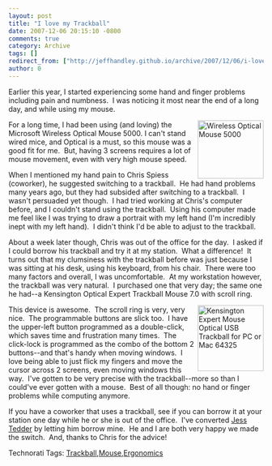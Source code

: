```yaml
---
layout: post
title: "I love my Trackball"
date: 2007-12-06 20:15:10 -0800
comments: true
category: Archive
tags: []
redirect_from: ["http://jeffhandley.github.io/archive/2007/12/06/i-love-my-trackball.aspx"]
author: 0
---
```

<!-- more -->
<p>Earlier this year, I started experiencing some hand and finger problems including pain and numbness.  I was noticing it most near the end of a long day, and while using my mouse.</p>  <p><a href="http://www.microsoft.com/hardware/mouseandkeyboard/productdetails.aspx?pid=052"><img height="115" alt="Wireless Optical Mouse 5000" src="http://www.microsoft.com/hardware/mouseandkeyboard/images/mouse/ps_M-wOpt5k-plat.jpg" width="130" align="right" border="0" /></a>For a long time, I had been using (and loving) the Microsoft Wireless Optical Mouse 5000. I can't stand wired mice, and Optical is a must, so this mouse was a good fit for me.  But, having 3 screens requires a lot of mouse movement, even with very high mouse speed.</p>  <p>When I mentioned my hand pain to Chris Spiess (coworker), he suggested switching to a trackball.  He had hand problems many years ago, but they had subsided after switching to a trackball.  I wasn't persuaded yet though.  I had tried working at Chris's computer before, and I couldn't stand using the trackball.  Using his computer made me feel like I was trying to draw a portrait with my left hand (I'm incredibly inept with my left hand).  I didn't think I'd be able to adjust to the trackball.</p>  <p>About a week later though, Chris was out of the office for the day.  I asked if I could borrow his trackball and try it at my station.  What a difference!  It turns out that my clumsiness with the trackball before was just because I was sitting at his desk, using his keyboard, from his chair.  There were too many factors and overall, I was uncomfortable.  At my workstation however, the trackball was very natural.  I purchased one that very day; the same one he had--a Kensington Optical Expert Trackball Mouse 7.0 with scroll ring.</p>  <p><a href="http://www.amazon.com/gp/product/B00009KH63/ref=cm_cr_rev_prod_img"><img height="130" alt="Kensington Expert Mouse Optical USB Trackball for PC or Mac 64325" src="http://ecx.images-amazon.com/images/I/51CHKD0F7KL._SS130_.jpg" width="130" align="right" border="0" /></a>This device is awesome.  The scroll ring is very, very nice.  The programmable buttons are slick too.  I have the upper-left button programmed as a double-click, which saves time and frustration many times.  The click-lock is programmed as the combo of the bottom 2 buttons--and that's handy when moving windows.  I love being able to just flick my fingers and move the cursor across 2 screens, even moving windows this way.  I've gotten to be very precise with the trackball--more so than I could've ever gotten with a mouse.  Best of all though: no hand or finger problems while computing anymore.</p>  <p>If you have a coworker that uses a trackball, see if you can borrow it at your station one day while he or she is out of the office.  I've converted <a href="http://www.jesstedder.com/" target="_blank">Jess Tedder</a> by letting him borrow mine.  He and I are both very happy we made the switch.  And, thanks to Chris for the advice!</p>  <div class="wlWriterSmartContent" id="scid:0767317B-992E-4b12-91E0-4F059A8CECA8:fcf4b7b6-9dcc-4b59-9639-7dd8dfc100c6" style="padding-right: 0px; display: inline; padding-left: 0px; padding-bottom: 0px; margin: 0px; padding-top: 0px">Technorati Tags: <a href="http://technorati.com/tags/Trackball" rel="tag">Trackball</a>,<a href="http://technorati.com/tags/Mouse" rel="tag">Mouse</a>,<a href="http://technorati.com/tags/Ergonomics" rel="tag">Ergonomics</a></div>

